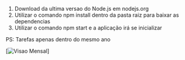 1. Download da ultima versao do Node.js em nodejs.org
2. Utilizar o comando npm install dentro da pasta raiz para baixar as dependencias
3. Utilizar o comando npm start e a aplicação irá se inicializar


PS:
Tarefas apenas dentro do mesmo ano

[![Visao Mensal](https://github.com/athemiz/Front-End/TaskCalendar/img/blob/master/img_1.png?raw=true)]
